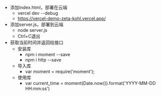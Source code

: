 - 添加index.html，部署在云端
	- vercel dev --debug
	- https://vercel-demo-zeta-kohl.vercel.app/
- 添加server.js，部署到云端
	- node server.js
	- Ctrl+C退出
- 获取当前时间并返回给接口
	- 安装库
		- npm i moment --save
		- npm i http --save
	- 导入库
		- var moment = require('moment');
	- 使用库
		- var current_time = moment(Date.now()).format('YYYY-MM-DD HH:mm:ss')